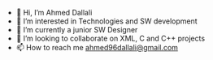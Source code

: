 - 👋 Hi, I’m Ahmed Dallali
- 👀 I’m interested in Technologies and SW development
- 🌱 I’m currently a junior SW Designer
- 💞️ I’m looking to collaborate on XML, C and C++ projects
- 📫 How to reach me ahmed96dallali@gmail.com

<!---
adallali/adallali is a ✨ special ✨ repository because its `README.md` (this file) appears on your GitHub profile.
You can click the Preview link to take a look at your changes.
--->

